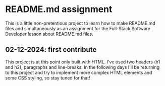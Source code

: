 # README.md assignment

This is a little non-pretentious project to learn how to make README.md files and simultaneously as an assignment for the Full-Stack Software Developer lesson about README.md files.

## 02-12-2024: first contribute

This project is at this point only built with HTML. I've used two headers (h1 and h2), paragraphs and line-breaks.
In the following days I'll be returning to this project and try to implement more complex HTML elements and some CSS styling, so stay tuned for that!